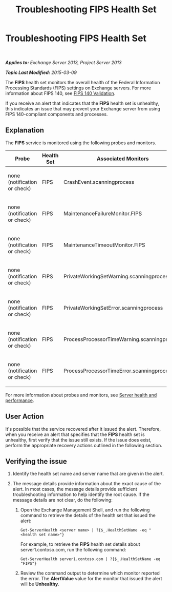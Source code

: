 ﻿---
title: Troubleshooting FIPS Health Set
TOCTitle: Troubleshooting FIPS Health Set
ms:assetid: 96e1b096-9cb5-426f-a84e-50d5599e4bbb
ms:mtpsurl: https://technet.microsoft.com/en-us/library/ms.exch.scom.fips(v=EXCHG.150)
ms:contentKeyID: 49720857
ms.date: 10/08/2015
mtps_version: v=EXCHG.150
---

<div data-xmlns="http://www.w3.org/1999/xhtml">

<div class="topic" data-xmlns="http://www.w3.org/1999/xhtml" data-msxsl="urn:schemas-microsoft-com:xslt" data-cs="http://msdn.microsoft.com/en-us/">

<div data-asp="http://msdn2.microsoft.com/asp">

# Troubleshooting FIPS Health Set

</div>

<div id="mainSection">

<div id="mainBody">

<span> </span>

_**Applies to:** Exchange Server 2013, Project Server 2013_

_**Topic Last Modified:** 2015-03-09_

The **FIPS** health set monitors the overall health of the Federal Information Processing Standards (FIPS) settings on Exchange servers. For more information about FIPS 140, see [FIPS 140 Validation](http://go.microsoft.com/fwlink/p/?linkid=521913).

If you receive an alert that indicates that the **FIPS** health set is unhealthy, this indicates an issue that may prevent your Exchange server from using FIPS 140-compliant components and processes.

<span id="EXP"></span>

<div>

## Explanation

The **FIPS** service is monitored using the following probes and monitors.


<table>
<colgroup>
<col style="width: 33%" />
<col style="width: 33%" />
<col style="width: 33%" />
</colgroup>
<thead>
<tr class="header">
<th>Probe</th>
<th>Health Set</th>
<th>Associated Monitors</th>
</tr>
</thead>
<tbody>
<tr class="odd">
<td><p>none (notification or check)</p></td>
<td><p>FIPS</p></td>
<td><p>CrashEvent.scanningprocess</p></td>
</tr>
<tr class="even">
<td><p>none (notification or check)</p></td>
<td><p>FIPS</p></td>
<td><p>MaintenanceFailureMonitor.FIPS</p></td>
</tr>
<tr class="odd">
<td><p>none (notification or check)</p></td>
<td><p>FIPS</p></td>
<td><p>MaintenanceTimeoutMonitor.FIPS</p></td>
</tr>
<tr class="even">
<td><p>none (notification or check)</p></td>
<td><p>FIPS</p></td>
<td><p>PrivateWorkingSetWarning.scanningprocess</p></td>
</tr>
<tr class="odd">
<td><p>none (notification or check)</p></td>
<td><p>FIPS</p></td>
<td><p>PrivateWorkingSetError.scanningprocess</p></td>
</tr>
<tr class="even">
<td><p>none (notification or check)</p></td>
<td><p>FIPS</p></td>
<td><p>ProcessProcessorTimeWarning.scanningprocess</p></td>
</tr>
<tr class="odd">
<td><p>none (notification or check)</p></td>
<td><p>FIPS</p></td>
<td><p>ProcessProcessorTimeError.scanningprocess</p></td>
</tr>
</tbody>
</table>


For more information about probes and monitors, see [Server health and performance](https://technet.microsoft.com/en-us/library/jj150551\(v=exchg.150\)).

</div>

<div>

## User Action

It's possible that the service recovered after it issued the alert. Therefore, when you receive an alert that specifies that the **FIPS** health set is unhealthy, first verify that the issue still exists. If the issue does exist, perform the appropriate recovery actions outlined in the following section.

<span id="verify"></span>

<div>

## Verifying the issue

1.  Identify the health set name and server name that are given in the alert.

2.  The message details provide information about the exact cause of the alert. In most cases, the message details provide sufficient troubleshooting information to help identify the root cause. If the message details are not clear, do the following:
    
    1.  Open the Exchange Management Shell, and run the following command to retrieve the details of the health set that issued the alert:
        
            Get-ServerHealth <server name> | ?{$_.HealthSetName -eq "<health set name>"}
        
        For example, to retrieve the **FIPS** health set details about server1.contoso.com, run the following command:
        
            Get-ServerHealth server1.contoso.com | ?{$_.HealthSetName -eq "FIPS"}
    
    2.  Review the command output to determine which monitor reported the error. The **AlertValue** value for the monitor that issued the alert will be **Unhealthy**.

</div>

</div>

</div>

<span> </span>

</div>

</div>

</div>

